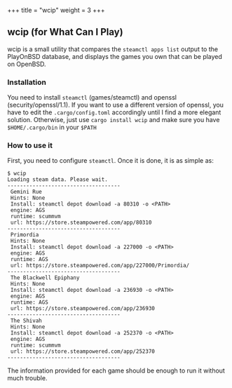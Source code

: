 +++
title = "wcip"
weight = 3
+++

## wcip (for What Can I Play)
wcip is a small utility that compares the `steamctl apps list` output to the PlayOnBSD
database, and displays the games you own that can be played on OpenBSD.

### Installation
You need to install `steamctl` (games/steamctl) and openssl (security/openssl/1.1). If you
want to use a different version of openssl, you have to edit the `.cargo/config.toml` accordingly 
until I find a more elegant solution. Otherwise, just use `cargo install wcip` and make sure
you have `$HOME/.cargo/bin` in your `$PATH`

### How to use it
First, you need to configure `steamctl`. Once it is done, it is as simple as:
```
$ wcip  
Loading steam data. Please wait.
------------------------------------
 Gemini Rue
 Hints: None
 Install: steamctl depot download -a 80310 -o <PATH>
 engine: AGS
 runtime: scummvm
 url: https://store.steampowered.com/app/80310
------------------------------------
 Primordia
 Hints: None
 Install: steamctl depot download -a 227000 -o <PATH>
 engine: AGS
 runtime: AGS
 url: https://store.steampowered.com/app/227000/Primordia/
------------------------------------
 The Blackwell Epiphany
 Hints: None
 Install: steamctl depot download -a 236930 -o <PATH>
 engine: AGS
 runtime: AGS
 url: https://store.steampowered.com/app/236930
------------------------------------
 The Shivah
 Hints: None
 Install: steamctl depot download -a 252370 -o <PATH>
 engine: AGS
 runtime: scummvm
 url: https://store.steampowered.com/app/252370
------------------------------------
```
The information provided for each game should be enough
to run it without much trouble.
